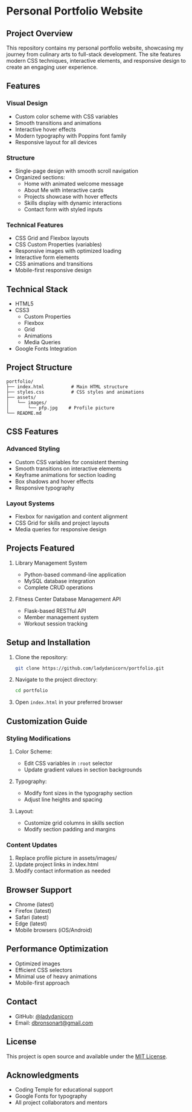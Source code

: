 # Personal Portfolio Website

## Project Overview
This repository contains my personal portfolio website, showcasing my journey from culinary arts to full-stack development. The site features modern CSS techniques, interactive elements, and responsive design to create an engaging user experience.

## Features
### Visual Design
- Custom color scheme with CSS variables
- Smooth transitions and animations
- Interactive hover effects
- Modern typography with Poppins font family
- Responsive layout for all devices

### Structure
- Single-page design with smooth scroll navigation
- Organized sections:
  - Home with animated welcome message
  - About Me with interactive cards
  - Projects showcase with hover effects
  - Skills display with dynamic interactions
  - Contact form with styled inputs

### Technical Features
- CSS Grid and Flexbox layouts
- CSS Custom Properties (variables)
- Responsive images with optimized loading
- Interactive form elements
- CSS animations and transitions
- Mobile-first responsive design

## Technical Stack
- HTML5
- CSS3
  - Custom Properties
  - Flexbox
  - Grid
  - Animations
  - Media Queries
- Google Fonts Integration

## Project Structure
```
portfolio/
├── index.html          # Main HTML structure
├── styles.css          # CSS styles and animations
├── assets/
│   └── images/
│       └── pfp.jpg    # Profile picture
└── README.md
```

## CSS Features
### Advanced Styling
- Custom CSS variables for consistent theming
- Smooth transitions on interactive elements
- Keyframe animations for section loading
- Box shadows and hover effects
- Responsive typography

### Layout Systems
- Flexbox for navigation and content alignment
- CSS Grid for skills and project layouts
- Media queries for responsive design

## Projects Featured
1. Library Management System
   - Python-based command-line application
   - MySQL database integration
   - Complete CRUD operations

2. Fitness Center Database Management API
   - Flask-based RESTful API
   - Member management system
   - Workout session tracking

## Setup and Installation
1. Clone the repository:
   ```bash
   git clone https://github.com/ladydanicorn/portfolio.git
   ```
2. Navigate to the project directory:
   ```bash
   cd portfolio
   ```
3. Open `index.html` in your preferred browser

## Customization Guide
### Styling Modifications
1. Color Scheme:
   - Edit CSS variables in `:root` selector
   - Update gradient values in section backgrounds

2. Typography:
   - Modify font sizes in the typography section
   - Adjust line heights and spacing

3. Layout:
   - Customize grid columns in skills section
   - Modify section padding and margins

### Content Updates
1. Replace profile picture in assets/images/
2. Update project links in index.html
3. Modify contact information as needed

## Browser Support
- Chrome (latest)
- Firefox (latest)
- Safari (latest)
- Edge (latest)
- Mobile browsers (iOS/Android)

## Performance Optimization
- Optimized images
- Efficient CSS selectors
- Minimal use of heavy animations
- Mobile-first approach

## Contact
- GitHub: [@ladydanicorn](https://github.com/ladydanicorn)
- Email: dbronsonart@gmail.com

## License
This project is open source and available under the [MIT License](LICENSE).

## Acknowledgments
- Coding Temple for educational support
- Google Fonts for typography
- All project collaborators and mentors